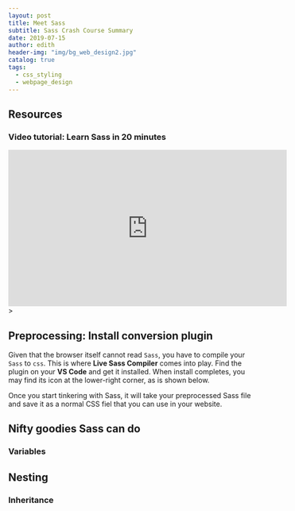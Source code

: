 ```yaml
---
layout: post
title: Meet Sass
subtitle: Sass Crash Course Summary
date: 2019-07-15
author: edith
header-img: "img/bg_web_design2.jpg"
catalog: true
tags: 
  - css_styling
  - webpage_design
---
```


## Resources

### Video tutorial: Learn Sass in 20 minutes

<p><iframe width="560" height="315" src="https://www.youtube.com/embed/Zz6eOVaaelI" frameborder="0" allow="accelerometer; autoplay; encrypted-media; gyroscope; picture-in-picture" allowfullscreen></iframe>></p>

## Preprocessing: Install conversion plugin

Given that the browser itself cannot read `Sass`, you have to compile your `Sass` to `css`. This is where **Live Sass Compiler** comes into play. Find the plugin on your **VS Code** and get it installed. When install completes, you may find its icon at the lower-right corner, as is shown below.

Once you start tinkering with Sass, it will take your preprocessed Sass file and save it as a normal CSS fiel that you can use in your website.

## Nifty goodies Sass can do

### Variables

## Nesting

### Inheritance


